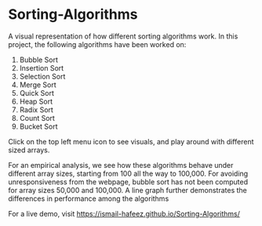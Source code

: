 # Sorting-Algorithms

A visual representation of how different sorting algorithms work. In this project, the following algorithms have been worked on:

1. Bubble Sort
2. Insertion Sort
3. Selection Sort
4. Merge Sort
5. Quick Sort
6. Heap Sort
7. Radix Sort
8. Count Sort
9. Bucket Sort

Click on the top left menu icon to see visuals, and play around with different sized arrays. 

For an empirical analysis, we see how these algorithms behave under different array sizes, starting from 100 all the way to 100,000. For avoiding unresponsiveness from the webpage, bubble sort has not been computed for array sizes 50,000 and 100,000. A line graph further demonstrates the differences in performance among the algorithms

For a live demo, visit https://ismail-hafeez.github.io/Sorting-Algorithms/
